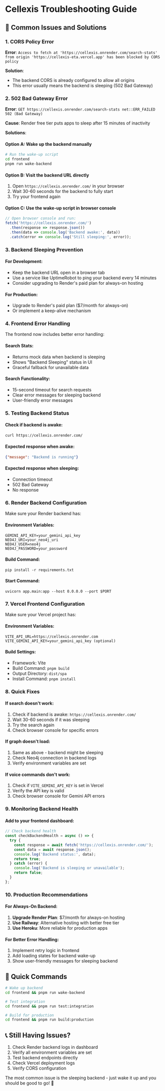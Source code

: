# Cellexis Troubleshooting Guide

## 🚨 Common Issues and Solutions

### 1. CORS Policy Error
**Error**: `Access to fetch at 'https://cellexis.onrender.com/search-stats' from origin 'https://cellexis-eta.vercel.app' has been blocked by CORS policy`

**Solution**: 
- The backend CORS is already configured to allow all origins
- This error usually means the backend is sleeping (502 Bad Gateway)

### 2. 502 Bad Gateway Error
**Error**: `GET https://cellexis.onrender.com/search-stats net::ERR_FAILED 502 (Bad Gateway)`

**Cause**: Render free tier puts apps to sleep after 15 minutes of inactivity

**Solutions**:

#### Option A: Wake up the backend manually
```bash
# Run the wake-up script
cd frontend
pnpm run wake-backend
```

#### Option B: Visit the backend URL directly
1. Open `https://cellexis.onrender.com/` in your browser
2. Wait 30-60 seconds for the backend to fully start
3. Try your frontend again

#### Option C: Use the wake-up script in browser console
```javascript
// Open browser console and run:
fetch('https://cellexis.onrender.com/')
  .then(response => response.json())
  .then(data => console.log('Backend awake:', data))
  .catch(error => console.log('Still sleeping:', error));
```

### 3. Backend Sleeping Prevention

#### For Development:
- Keep the backend URL open in a browser tab
- Use a service like UptimeRobot to ping your backend every 14 minutes
- Consider upgrading to Render's paid plan for always-on hosting

#### For Production:
- Upgrade to Render's paid plan ($7/month for always-on)
- Or implement a keep-alive mechanism

### 4. Frontend Error Handling

The frontend now includes better error handling:

#### Search Stats:
- Returns mock data when backend is sleeping
- Shows "Backend Sleeping" status in UI
- Graceful fallback for unavailable data

#### Search Functionality:
- 15-second timeout for search requests
- Clear error messages for sleeping backend
- User-friendly error messages

### 5. Testing Backend Status

#### Check if backend is awake:
```bash
curl https://cellexis.onrender.com/
```

#### Expected response when awake:
```json
{"message": "Backend is running"}
```

#### Expected response when sleeping:
- Connection timeout
- 502 Bad Gateway
- No response

### 6. Render Backend Configuration

Make sure your Render backend has:

#### Environment Variables:
```
GEMINI_API_KEY=your_gemini_api_key
NEO4J_URI=your_neo4j_uri
NEO4J_USER=neo4j
NEO4J_PASSWORD=your_password
```

#### Build Command:
```
pip install -r requirements.txt
```

#### Start Command:
```
uvicorn app.main:app --host 0.0.0.0 --port $PORT
```

### 7. Vercel Frontend Configuration

Make sure your Vercel project has:

#### Environment Variables:
```
VITE_API_URL=https://cellexis.onrender.com
VITE_GEMINI_API_KEY=your_gemini_api_key (optional)
```

#### Build Settings:
- Framework: Vite
- Build Command: `pnpm build`
- Output Directory: `dist/spa`
- Install Command: `pnpm install`

### 8. Quick Fixes

#### If search doesn't work:
1. Check if backend is awake: `https://cellexis.onrender.com/`
2. Wait 30-60 seconds if it was sleeping
3. Try the search again
4. Check browser console for specific errors

#### If graph doesn't load:
1. Same as above - backend might be sleeping
2. Check Neo4j connection in backend logs
3. Verify environment variables are set

#### If voice commands don't work:
1. Check if `VITE_GEMINI_API_KEY` is set in Vercel
2. Verify the API key is valid
3. Check browser console for Gemini API errors

### 9. Monitoring Backend Health

#### Add to your frontend dashboard:
```javascript
// Check backend health
const checkBackendHealth = async () => {
  try {
    const response = await fetch('https://cellexis.onrender.com/');
    const data = await response.json();
    console.log('Backend status:', data);
    return true;
  } catch (error) {
    console.log('Backend is sleeping or unavailable');
    return false;
  }
};
```

### 10. Production Recommendations

#### For Always-On Backend:
1. **Upgrade Render Plan**: $7/month for always-on hosting
2. **Use Railway**: Alternative hosting with better free tier
3. **Use Heroku**: More reliable for production apps

#### For Better Error Handling:
1. Implement retry logic in frontend
2. Add loading states for backend wake-up
3. Show user-friendly messages for sleeping backend

## 🎯 Quick Commands

```bash
# Wake up backend
cd frontend && pnpm run wake-backend

# Test integration
cd frontend && pnpm run test:integration

# Build for production
cd frontend && pnpm run build:production
```

## 📞 Still Having Issues?

1. Check Render backend logs in dashboard
2. Verify all environment variables are set
3. Test backend endpoints directly
4. Check Vercel deployment logs
5. Verify CORS configuration

The most common issue is the sleeping backend - just wake it up and you should be good to go! 🚀
